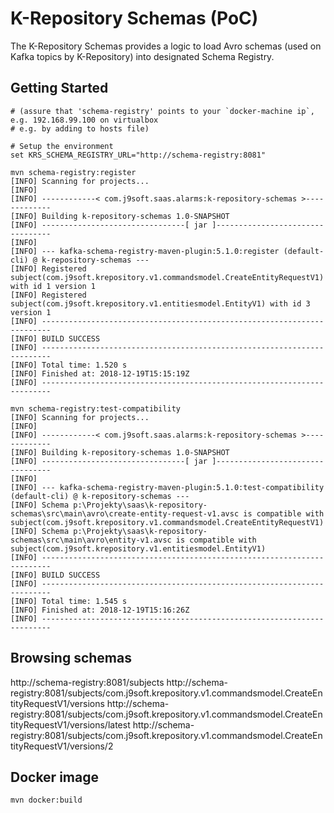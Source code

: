 # K-Repository Schemas (PoC)

The K-Repository Schemas provides a logic to load Avro schemas (used on Kafka topics by K-Repository)
into designated Schema Registry.


## Getting Started

```
# (assure that 'schema-registry' points to your `docker-machine ip`, e.g. 192.168.99.100 on virtualbox
# e.g. by adding to hosts file)

# Setup the environment
set KRS_SCHEMA_REGISTRY_URL="http://schema-registry:8081"

mvn schema-registry:register
[INFO] Scanning for projects...
[INFO]
[INFO] ------------< com.j9soft.saas.alarms:k-repository-schemas >-------------
[INFO] Building k-repository-schemas 1.0-SNAPSHOT
[INFO] --------------------------------[ jar ]---------------------------------
[INFO]
[INFO] --- kafka-schema-registry-maven-plugin:5.1.0:register (default-cli) @ k-repository-schemas ---
[INFO] Registered subject(com.j9soft.krepository.v1.commandsmodel.CreateEntityRequestV1) with id 1 version 1
[INFO] Registered subject(com.j9soft.krepository.v1.entitiesmodel.EntityV1) with id 3 version 1
[INFO] ------------------------------------------------------------------------
[INFO] BUILD SUCCESS
[INFO] ------------------------------------------------------------------------
[INFO] Total time: 1.520 s
[INFO] Finished at: 2018-12-19T15:15:19Z
[INFO] ------------------------------------------------------------------------

mvn schema-registry:test-compatibility
[INFO] Scanning for projects...
[INFO]
[INFO] ------------< com.j9soft.saas.alarms:k-repository-schemas >-------------
[INFO] Building k-repository-schemas 1.0-SNAPSHOT
[INFO] --------------------------------[ jar ]---------------------------------
[INFO]
[INFO] --- kafka-schema-registry-maven-plugin:5.1.0:test-compatibility (default-cli) @ k-repository-schemas ---
[INFO] Schema p:\Projekty\saas\k-repository-schemas\src\main\avro\create-entity-request-v1.avsc is compatible with subject(com.j9soft.krepository.v1.commandsmodel.CreateEntityRequestV1)
[INFO] Schema p:\Projekty\saas\k-repository-schemas\src\main\avro\entity-v1.avsc is compatible with subject(com.j9soft.krepository.v1.entitiesmodel.EntityV1)
[INFO] ------------------------------------------------------------------------
[INFO] BUILD SUCCESS
[INFO] ------------------------------------------------------------------------
[INFO] Total time: 1.545 s
[INFO] Finished at: 2018-12-19T15:16:26Z
[INFO] ------------------------------------------------------------------------

```

## Browsing schemas

http://schema-registry:8081/subjects
http://schema-registry:8081/subjects/com.j9soft.krepository.v1.commandsmodel.CreateEntityRequestV1/versions
http://schema-registry:8081/subjects/com.j9soft.krepository.v1.commandsmodel.CreateEntityRequestV1/versions/latest
http://schema-registry:8081/subjects/com.j9soft.krepository.v1.commandsmodel.CreateEntityRequestV1/versions/2

## Docker image

```
mvn docker:build
```
